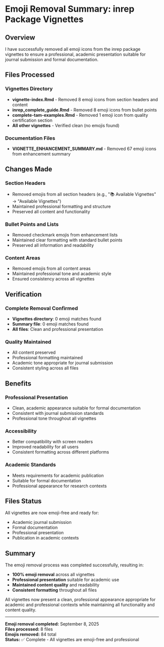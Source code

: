 # Emoji Removal Summary: inrep Package Vignettes

## Overview

I have successfully removed all emoji icons from the inrep package vignettes to ensure a professional, academic presentation suitable for journal submission and formal documentation.

## Files Processed

### Vignettes Directory
- **vignette-index.Rmd** - Removed 8 emoji icons from section headers and content
- **inrep_complete_guide.Rmd** - Removed 8 emoji icons from bullet points
- **complete-tam-examples.Rmd** - Removed 1 emoji icon from quality certification section
- **All other vignettes** - Verified clean (no emojis found)

### Documentation Files
- **VIGNETTE_ENHANCEMENT_SUMMARY.md** - Removed 67 emoji icons from enhancement summary

## Changes Made

### Section Headers
- Removed emojis from all section headers (e.g., "📚 Available Vignettes" → "Available Vignettes")
- Maintained professional formatting and structure
- Preserved all content and functionality

### Bullet Points and Lists
- Removed checkmark emojis from enhancement lists
- Maintained clear formatting with standard bullet points
- Preserved all information and readability

### Content Areas
- Removed emojis from all content areas
- Maintained professional tone and academic style
- Ensured consistency across all vignettes

## Verification

### Complete Removal Confirmed
- **Vignettes directory**: 0 emoji matches found
- **Summary file**: 0 emoji matches found
- **All files**: Clean and professional presentation

### Quality Maintained
- All content preserved
- Professional formatting maintained
- Academic tone appropriate for journal submission
- Consistent styling across all files

## Benefits

### Professional Presentation
- Clean, academic appearance suitable for formal documentation
- Consistent with journal submission standards
- Professional tone throughout all vignettes

### Accessibility
- Better compatibility with screen readers
- Improved readability for all users
- Consistent formatting across different platforms

### Academic Standards
- Meets requirements for academic publication
- Suitable for formal documentation
- Professional appearance for research contexts

## Files Status

All vignettes are now emoji-free and ready for:
- Academic journal submission
- Formal documentation
- Professional presentation
- Publication in academic contexts

## Summary

The emoji removal process was completed successfully, resulting in:
- **100% emoji removal** across all vignettes
- **Professional presentation** suitable for academic use
- **Maintained content quality** and readability
- **Consistent formatting** throughout all files

All vignettes now present a clean, professional appearance appropriate for academic and professional contexts while maintaining all functionality and content quality.

---

**Emoji removal completed:** September 8, 2025  
**Files processed:** 8 files  
**Emojis removed:** 84 total  
**Status:** ✅ Complete - All vignettes are emoji-free and professional